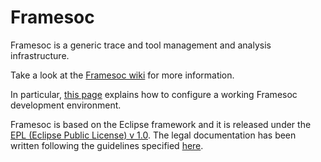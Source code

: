 Framesoc
========

Framesoc is a generic trace and tool management and analysis infrastructure.

Take a look at the [Framesoc wiki](https://github.com/generoso/framesoc/wiki/) for more information. 

In particular, [this page](https://github.com/generoso/framesoc/wiki/Framesoc-Eclipse-Plugin-Development-Environment-Setup) explains how to configure a working Framesoc development environment.

Framesoc is based on the Eclipse framework and it is released under the [EPL (Eclipse Public License) v 1.0](https://www.eclipse.org/legal/epl-v10.html). The legal documentation has been written following the guidelines specified [here](http://www.eclipse.org/legal/guidetolegaldoc.php).

